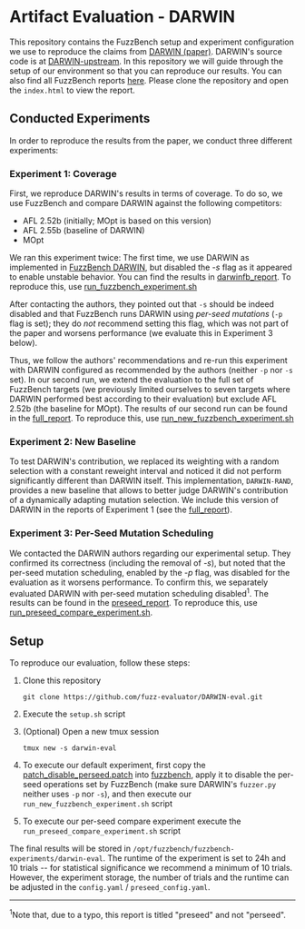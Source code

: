 # Artifact Evaluation - DARWIN

This repository contains the FuzzBench setup and experiment configuration we use to reproduce the claims from [DARWIN (paper)](https://www.ndss-symposium.org/ndss-paper/darwin-survival-of-the-fittest-fuzzing-mutators/). DARWIN's source code is at [DARWIN-upstream](https://github.com/fuzz-evaluator/DARWIN-upstream).
In this repository we will guide through the setup of our environment so that you can reproduce our results. You can also find all FuzzBench reports [here](fuzzbench_reports). Please clone the repository and open the `index.html` to view the report. 


## Conducted Experiments
In order to reproduce the results from the paper, we conduct three different experiments:

### Experiment 1: Coverage
First, we reproduce DARWIN's results in terms of coverage. To do so, we use FuzzBench and compare DARWIN against the following competitors:
   * AFL 2.52b (initially; MOpt is based on this version)
   * AFL 2.55b (baseline of DARWIN)
   * MOpt

We ran this experiment twice: The first time, we use DARWIN as implemented in [FuzzBench DARWIN](https://github.com/google/fuzzbench/tree/3cf599ade53f55eb149f018660820b5b50fd6067/fuzzers/darwin), but disabled the *-s* flag as it appeared to enable unstable behavior. You can find the results in [darwinfb_report](fuzzbench_reports/darwinfb_report/). To reproduce this, use [run_fuzzbench_experiment.sh](./run_fuzzbench_experiment.sh)

After contacting the authors, they pointed out that `-s` should be indeed disabled and that FuzzBench runs DARWIN using _per-seed mutations_ (`-p` flag is set); they do *not* recommend setting this flag, which was not part of the paper and worsens performance (we evaluate this in Experiment 3 below).

Thus, we follow the authors' recommendations and re-run this experiment with DARWIN configured as recommended by the authors (neither `-p` nor `-s` set). In our second run, we extend the evaluation to the full set of FuzzBench targets (we previously limited ourselves to seven targets where DARWIN performed best according to their evaluation) but exclude AFL 2.52b (the baseline for MOpt). The results of our second run can be found in the [full_report](fuzzbench_reports/full_report). To reproduce this, use [run_new_fuzzbench_experiment.sh](./run_new_fuzzbench_experiment.sh)


### Experiment 2: New Baseline
To test DARWIN's contribution, we replaced its weighting with a random selection with a constant reweight interval and noticed it did not perform significantly different than DARWIN itself. This implementation, `DARWIN-RAND`, provides a new baseline that allows to better judge DARWIN's contribution of a dynamically adapting mutation selection. We include this version of DARWIN in the reports of Experiment 1 (see the [full_report](fuzzbench_reports/full_report)).

### Experiment 3: Per-Seed Mutation Scheduling
We contacted the DARWIN authors regarding our experimental setup. They confirmed its correctness (including the removal of *-s*), but noted that the per-seed mutation scheduling, enabled by the *-p* flag, was disabled for the evaluation as it worsens performance. To confirm this, we separately evaluated DARWIN with per-seed mutation scheduling disabled<sup>1</sup>. The results can be found in the [preseed_report](fuzzbench_reports/preseed_report/). To reproduce this, use [run_preseed_compare_experiment.sh](./run_preseed_compare_experiment.sh).

## Setup
To reproduce our evaluation, follow these steps:

1. Clone this repository

   ```git clone https://github.com/fuzz-evaluator/DARWIN-eval.git```

2. Execute the `setup.sh` script
3. (Optional) Open a new tmux session

   ```tmux new -s darwin-eval```


4. To execute our default experiment, first copy the [patch_disable_perseed.patch](patch_disable_perseed.patch) into [fuzzbench](fuzzbench), apply it to disable the per-seed operations set by FuzzBench (make sure DARWIN's `fuzzer.py` neither uses `-p` nor `-s`), and then execute our `run_new_fuzzbench_experiment.sh` script
5. To execute our per-seed compare experiment execute the `run_preseed_compare_experiment.sh` script


The final results will be stored in `/opt/fuzzbench/fuzzbench-experiments/darwin-eval`. The runtime of the experiment is set to 24h and 10 trials -- for statistical significance we recommend a minimum of 10 trials. However, the experiment storage, the number of trials and the runtime can be adjusted in the `config.yaml` / `preseed_config.yaml`.

------

<sup>1</sup>Note that, due to a typo, this report is titled "preseed" and not "perseed".
